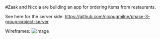 #Zaak and Nicola are building an app for ordering items from restaurants.

See here for the server side: https://github.com/nicpugmilne/phase-3-group-project-server 

Wireframes:
![image](https://user-images.githubusercontent.com/22488520/178560406-c9b37a29-0d8c-4724-bba3-193853886b75.png)
